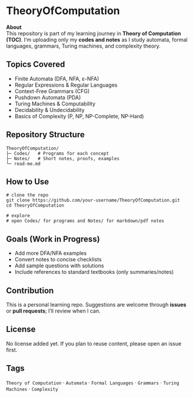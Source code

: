 # TheoryOfComputation

**About**  
This repository is part of my learning journey in **Theory of Computation (TOC)**. I’m uploading only my **codes and notes** as I study automata, formal languages, grammars, Turing machines, and complexity theory.

## Topics Covered
- Finite Automata (DFA, NFA, ε-NFA)
- Regular Expressions & Regular Languages
- Context-Free Grammars (CFG)
- Pushdown Automata (PDA)
- Turing Machines & Computability
- Decidability & Undecidability
- Basics of Complexity (P, NP, NP-Complete, NP-Hard)

## Repository Structure
    TheoryOfComputation/
    ├─ Codes/   # Programs for each concept
    ├─ Notes/   # Short notes, proofs, examples
    └─ read-me.md

## How to Use
    # clone the repo
    git clone https://github.com/your-username/TheoryOfComputation.git
    cd TheoryOfComputation

    # explore
    # open Codes/ for programs and Notes/ for markdown/pdf notes

## Goals (Work in Progress)
- Add more DFA/NFA examples
- Convert notes to concise checklists
- Add sample questions with solutions
- Include references to standard textbooks (only summaries/notes)

## Contribution
This is a personal learning repo. Suggestions are welcome through **issues** or **pull requests**; I’ll review when I can.

## License
No license added yet. If you plan to reuse content, please open an issue first.

## Tags
`Theory of Computation` · `Automata` · `Formal Languages` · `Grammars` · `Turing Machines` · `Complexity`
